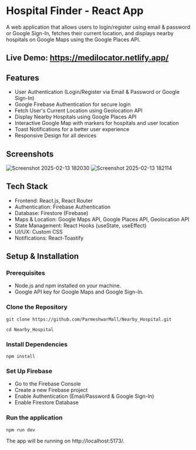 # Hospital Finder - React App

A web application that allows users to login/register using email & password or Google Sign-In, fetches their current location, and displays nearby hospitals on Google Maps using the Google Places API.

## Live Demo: https://medilocator.netlify.app/

## Features
* User Authentication (Login/Register via Email & Password or Google Sign-In)
* Google Firebase Authentication for secure login
* Fetch User's Current Location using Geolocation API
* Display Nearby Hospitals using Google Places API
* Interactive Google Map with markers for hospitals and user location
* Toast Notifications for a better user experience
* Responsive Design for all devices

## Screenshots

![Screenshot 2025-02-13 182030](https://github.com/user-attachments/assets/b24a2b93-4ad9-47a3-92a7-42b8c925eb89)
![Screenshot 2025-02-13 182114](https://github.com/user-attachments/assets/8cb59113-9d4d-4804-9a29-4e1f62a04491)

## Tech Stack
* Frontend: React.js, React Router
* Authentication: Firebase Authentication
* Database: Firestore (Firebase)
* Maps & Location: Google Maps API, Google Places API, Geolocation API
* State Management: React Hooks (useState, useEffect)
* UI/UX: Custom CSS
* Notifications: React-Toastify

##  Setup & Installation

### Prerequisites
* Node.js and npm installed on your machine.
* Google API key for Google Maps and Google Sign-In.

### Clone the Repository

```git clone https://github.com/ParmeshwarMall/Nearby_Hospital.git```

```cd Nearby_Hospital```

### Install Dependencies

```npm install```

### Set Up Firebase

* Go to the Firebase Console
* Create a new Firebase project
* Enable Authentication (Email/Password & Google Sign-In)
* Enable Firestore Database

### Run the application

```npm run dev```

The app will be running on http://localhost:5173/.


